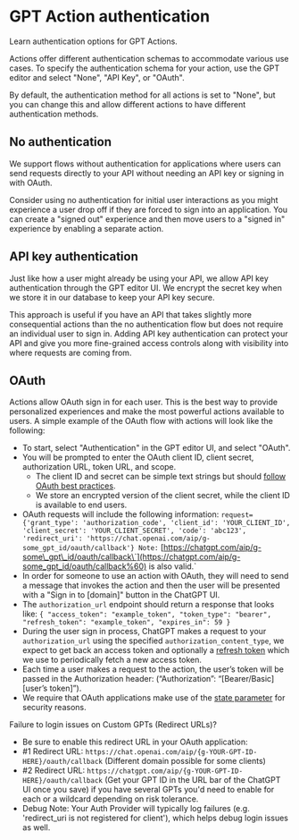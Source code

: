 GPT Action authentication
=========================

Learn authentication options for GPT Actions.

Actions offer different authentication schemas to accommodate various use cases. To specify the authentication schema for your action, use the GPT editor and select "None", "API Key", or "OAuth".

By default, the authentication method for all actions is set to "None", but you can change this and allow different actions to have different authentication methods.

No authentication
-----------------

We support flows without authentication for applications where users can send requests directly to your API without needing an API key or signing in with OAuth.

Consider using no authentication for initial user interactions as you might experience a user drop off if they are forced to sign into an application. You can create a "signed out" experience and then move users to a "signed in" experience by enabling a separate action.

API key authentication
----------------------

Just like how a user might already be using your API, we allow API key authentication through the GPT editor UI. We encrypt the secret key when we store it in our database to keep your API key secure.

This approach is useful if you have an API that takes slightly more consequential actions than the no authentication flow but does not require an individual user to sign in. Adding API key authentication can protect your API and give you more fine-grained access controls along with visibility into where requests are coming from.

OAuth
-----

Actions allow OAuth sign in for each user. This is the best way to provide personalized experiences and make the most powerful actions available to users. A simple example of the OAuth flow with actions will look like the following:

*   To start, select "Authentication" in the GPT editor UI, and select "OAuth".
*   You will be prompted to enter the OAuth client ID, client secret, authorization URL, token URL, and scope.
    *   The client ID and secret can be simple text strings but should [follow OAuth best practices](https://www.oauth.com/oauth2-servers/client-registration/client-id-secret/).
    *   We store an encrypted version of the client secret, while the client ID is available to end users.
*   OAuth requests will include the following information: `request={'grant_type': 'authorization_code', 'client_id': 'YOUR_CLIENT_ID', 'client_secret': 'YOUR_CLIENT_SECRET', 'code': 'abc123', 'redirect_uri': 'https://chat.openai.com/aip/g-some_gpt_id/oauth/callback'} Note:` [https://chatgpt.com/aip/g-some\_gpt\_id/oauth/callback\`](https://chatgpt.com/aip/g-some_gpt_id/oauth/callback%60) is also valid.\`
*   In order for someone to use an action with OAuth, they will need to send a message that invokes the action and then the user will be presented with a "Sign in to \[domain\]" button in the ChatGPT UI.
*   The `authorization_url` endpoint should return a response that looks like: `{ "access_token": "example_token", "token_type": "bearer", "refresh_token": "example_token", "expires_in": 59 }`
*   During the user sign in process, ChatGPT makes a request to your `authorization_url` using the specified `authorization_content_type`, we expect to get back an access token and optionally a [refresh token](https://auth0.com/learn/refresh-tokens) which we use to periodically fetch a new access token.
*   Each time a user makes a request to the action, the user’s token will be passed in the Authorization header: (“Authorization”: “\[Bearer/Basic\] \[user’s token\]”).
*   We require that OAuth applications make use of the [state parameter](https://auth0.com/docs/secure/attack-protection/state-parameters#set-and-compare-state-parameter-values) for security reasons.

Failure to login issues on Custom GPTs (Redirect URLs)?

*   Be sure to enable this redirect URL in your OAuth application:
*   #1 Redirect URL: `https://chat.openai.com/aip/{g-YOUR-GPT-ID-HERE}/oauth/callback` (Different domain possible for some clients)
*   #2 Redirect URL: `https://chatgpt.com/aip/{g-YOUR-GPT-ID-HERE}/oauth/callback` (Get your GPT ID in the URL bar of the ChatGPT UI once you save) if you have several GPTs you'd need to enable for each or a wildcard depending on risk tolerance.
*   Debug Note: Your Auth Provider will typically log failures (e.g. 'redirect\_uri is not registered for client'), which helps debug login issues as well.